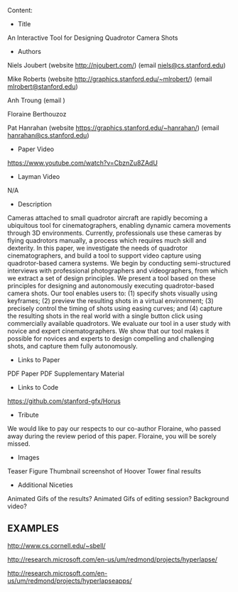 Content:


- Title

An Interactive Tool for Designing Quadrotor Camera Shots

- Authors

Niels Joubert (website http://njoubert.com/) (email niels@cs.stanford.edu)

Mike Roberts (website http://graphics.stanford.edu/~mlrobert/) (email mlrobert@stanford.edu)

Anh Troung (email )

Floraine Berthouzoz

Pat Hanrahan (website https://graphics.stanford.edu/~hanrahan/) (email hanrahan@cs.stanford.edu)

- Paper Video

https://www.youtube.com/watch?v=CbznZu8ZAdU

- Layman Video

N/A

- Description


Cameras attached to small quadrotor aircraft are rapidly becoming a ubiquitous tool for cinematographers, enabling dynamic camera movements through 3D environments.
Currently, professionals use these cameras by flying quadrotors manually, a process which requires much skill and dexterity. 
In this paper, we investigate the needs of quadrotor cinematographers, and build a tool to support video capture using quadrotor-based camera systems.
We begin by conducting semi-structured interviews with professional photographers and videographers, from which we extract a set of design principles.
We present a tool based on these principles for designing and autonomously executing quadrotor-based camera shots.
Our tool enables users to: (1) specify shots visually using keyframes; (2) preview the resulting shots in a virtual environment; (3) precisely control the timing of shots using easing curves; and (4) capture the resulting shots in the real world with a single button click using commercially available quadrotors.
We evaluate our tool in a user study with novice and expert cinematographers.
We show that our tool makes it possible for novices and experts to design compelling and challenging shots, and capture them fully autonomously.

- Links to Paper

PDF Paper
PDF Supplementary Material

- Links to Code

https://github.com/stanford-gfx/Horus

- Tribute

We would like to pay our respects to our co-author Floraine, who passed away during the review period of this paper. Floraine, you will be sorely missed.


- Images

Teaser Figure
Thumbnail screenshot of Hoover Tower final results

- Additional Niceties

Animated Gifs of the results?
Animated Gifs of editing session?
Background video?


## EXAMPLES

http://www.cs.cornell.edu/~sbell/

http://research.microsoft.com/en-us/um/redmond/projects/hyperlapse/

http://research.microsoft.com/en-us/um/redmond/projects/hyperlapseapps/